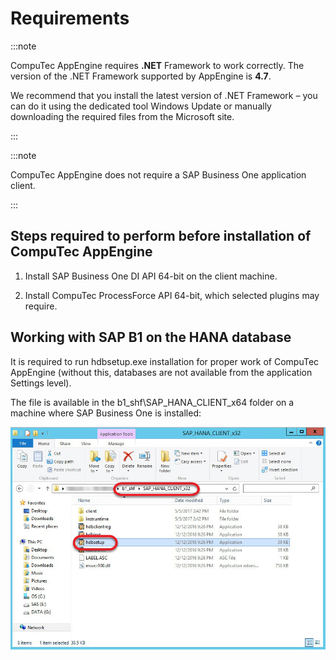 # Requirements

:::note

CompuTec AppEngine requires **.NET** Framework to work correctly. The version of the .NET Framework supported by AppEngine is **4.7**.

We recommend that you install the latest version of .NET Framework – you can do it using the dedicated tool Windows Update or manually downloading the required files from the Microsoft site.

:::

:::note

CompuTec AppEngine does not require a SAP Business One application client.

:::

## Steps required to perform before installation of CompuTec AppEngine

1. Install SAP Business One DI API 64-bit on the client machine.

2. Install CompuTec ProcessForce API 64-bit, which selected plugins may require.

## Working with SAP B1 on the HANA database

It is required to run hdbsetup.exe installation for proper work of CompuTec AppEngine (without this, databases are not available from the application Settings level).

The file is available in the b1_shf\SAP_HANA_CLIENT_x64 folder on a machine where SAP Business One is installed:

![Setup](./media/requirements/hdbsetup.png)
